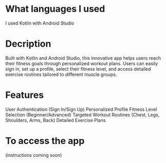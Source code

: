 # What languages I used
I used Kotlin with Android Studio
# Decription
Built with Kotlin and Android Studio, this innovative app helps users reach their fitness goals through personalized workout plans. Users can easily sign in, set up a profile, select their fitness level, and access detailed exercise routines tailored to different muscle groups.
# Features
User Authentication (Sign In/Sign Up)
Personalized Profile
Fitness Level Selection (Beginner/Advanced)
Targeted Workout Routines (Chest, Legs, Shoulders, Arms, Back)
Detailed Exercise Plans
# To access the app
(instructions coming soon)
